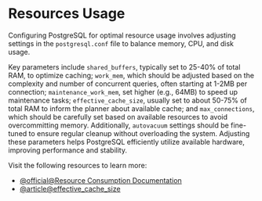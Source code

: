 # Resources Usage

Configuring PostgreSQL for optimal resource usage involves adjusting settings in the `postgresql.conf` file to balance memory, CPU, and disk usage. 

Key parameters include `shared_buffers`, typically set to 25-40% of total RAM, to optimize caching; `work_mem`, which should be adjusted based on the complexity and number of concurrent queries, often starting at 1-2MB per connection; `maintenance_work_mem`, set higher (e.g., 64MB) to speed up maintenance tasks; `effective_cache_size`, usually set to about 50-75% of total RAM to inform the planner about available cache; and `max_connections`, which should be carefully set based on available resources to avoid overcommitting memory. Additionally, `autovacuum` settings should be fine-tuned to ensure regular cleanup without overloading the system. Adjusting these parameters helps PostgreSQL efficiently utilize available hardware, improving performance and stability.

Visit the following resources to learn more:

- [@official@Resource Consumption Documentation](https://www.postgresql.org/docs/current/runtime-config-resource.html#RUNTIME-CONFIG-RESOURCE-MEMORY)
- [@article@effective_cache_size](https://docs.aws.amazon.com/prescriptive-guidance/latest/tuning-postgresql-parameters/effective-cache-size.html)